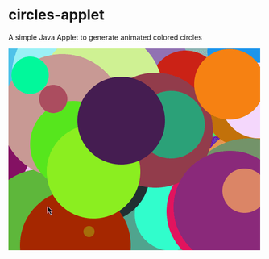 # circles-applet
A simple Java Applet to generate animated colored circles

![](https://raw.githubusercontent.com/BrotherlyBoiler/circles-applet/master/screen-capture.gif)
